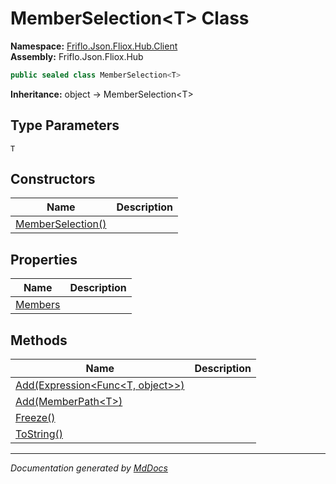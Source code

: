﻿<!--  
  <auto-generated>   
    The contents of this file were generated by a tool.  
    Changes to this file may be list if the file is regenerated  
  </auto-generated>   
-->

# MemberSelection\<T\> Class

**Namespace:** [Friflo.Json.Fliox.Hub.Client](../index.md)  
**Assembly:** Friflo.Json.Fliox.Hub

```csharp
public sealed class MemberSelection<T>
```

**Inheritance:** object → MemberSelection\<T\>

## Type Parameters

`T`

## Constructors

| Name                                       | Description |
| ------------------------------------------ | ----------- |
| [MemberSelection()](constructors/index.md) |             |

## Properties

| Name                             | Description |
| -------------------------------- | ----------- |
| [Members](properties/Members.md) |             |

## Methods

| Name                                                                             | Description |
| -------------------------------------------------------------------------------- | ----------- |
| [Add(Expression\<Func\<T, object\>\>)](methods/Add.md#addexpressionfunct-object) |             |
| [Add(MemberPath\<T\>)](methods/Add.md#addmemberpatht)                            |             |
| [Freeze()](methods/Freeze.md)                                                    |             |
| [ToString()](methods/ToString.md)                                                |             |

___

*Documentation generated by [MdDocs](https://github.com/ap0llo/mddocs)*
